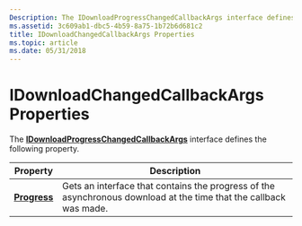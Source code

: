 ```yaml
---
Description: The IDownloadProgressChangedCallbackArgs interface defines the following property.
ms.assetid: 3c609ab1-dbc5-4b59-8a75-1b72b6d681c2
title: IDownloadChangedCallbackArgs Properties
ms.topic: article
ms.date: 05/31/2018
---
```


# IDownloadChangedCallbackArgs Properties

The [**IDownloadProgressChangedCallbackArgs**](/windows/desktop/api/Wuapi/nn-wuapi-idownloadprogresschangedcallbackargs) interface defines the following property.



| Property                                                          | Description                                                                                                       |
|-------------------------------------------------------------------|-------------------------------------------------------------------------------------------------------------------|
| [**Progress**](/windows/desktop/api/Wuapi/nf-wuapi-idownloadprogresschangedcallbackargs-get_progress) | Gets an interface that contains the progress of the asynchronous download at the time that the callback was made. |



 

 

 



